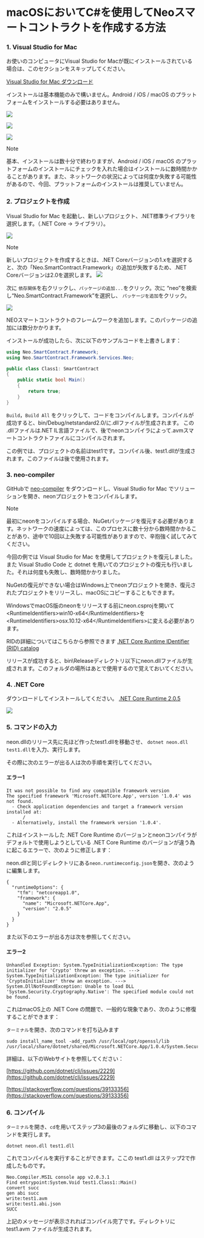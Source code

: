 # macOSにおいてC#を使用してNeoスマートコントラクトを作成する方法

### 1. Visual Studio for Mac

お使いのコンピュータにVisual Studio for Macが既にインストールされている場合は、このセクションをスキップしてください。

[Visual Studio for Mac ダウンロード](https://www.visualstudio.com/ja/vs/visual-studio-mac/)

インストールは基本機能のみで構いません。Android / iOS / macOS のプラットフォームをインストールする必要はありません。

![](assets/mac1.png)

![](assets/mac2.png)

![](assets/mac3.png)

> [!Note]
> 基本、インストールは数十分で終わりますが、Android / iOS / macOS のプラットフォームのインストールにチェックを入れた場合はインストールに数時間かかることがあります。また、ネットワークの状況によっては何度か失敗する可能性があるので、今回、プラットフォームのインストールは推奨していません。

### 2. プロジェクトを作成

Visual Studio for Mac を起動し、新しいプロジェクト、.NET標準ライブラリを選択します。（.NET Core → ライブラリ）。

![](assets/mac4.png)

> [!Note]
> 新しいプロジェクトを作成するときは、.NET Coreバージョンの1.xを選択すると、次の「Neo.SmartContract.Framework」の追加が失敗するため、.NET Coreバージョンは2.0を選択します。
![](assets/mac5.png)

次に `依存関係`を右クリックし、`パッケージの追加...`をクリック。次に “neo”を検索し“Neo.SmartContract.Framework”を選択し、 `パッケージを追加`をクリック。

![](assets/mac6.png)

NEOスマートコントラクトのフレームワークを追加します。このパッケージの追加には数分かかります。

インストールが成功したら、次に以下のサンプルコードを上書きします：

```c#
using Neo.SmartContract.Framework;
using Neo.SmartContract.Framework.Services.Neo;

public class Class1: SmartContract
{
    public static bool Main()
    {
        return true;
    }
}
```

`Build`，`Build All` をクリックして、コードをコンパイルします。コンパイルが成功すると、bin/Debug/netstandard2.0/に.dllファイルが生成されます。 この .dllファイルは.NET IL言語ファイルで、後でneonコンパイラによって.avmスマートコントラクトファイルにコンパイルされます。

この例では、プロジェクトの名前はtest1です。コンパイル後、test1.dllが生成されます。このファイルは後で使用されます。

### 3. neo-compiler

GitHubで [neo-compiler](https://github.com/neo-project/neo-compiler) をダウンロードし、Visual Studio for Mac でソリューションを開き、neonプロジェクトをコンパイルします。

   > [!Note]
   > 最初にneonをコンパイルする場合、NuGetパッケージを復元する必要があります。ネットワークの速度によっては、このプロセスに数十分から数時間かかることがあり、途中で10回以上失敗する可能性がありますので、辛抱強く試してみてください。
   >
   > 今回の例では Visual Studio for Mac を使用してプロジェクトを復元しました。また Visual Studio Code と dotnet を用いてのプロジェクトの復元も行いました。それは何度も失敗し、数時間かかりました。
   >
   > NuGetの復元ができない場合はWindows上でneonプロジェクトを開き、復元されたプロジェクトをリリースし、macOSにコピーすることもできます。
   >
   > WindowsでmacOS版のneonをリリースする前にneon.csprojを開いて \<RuntimeIdentifiers>win10-x64\</RuntimeIdentifiers>を\<RuntimeIdentifiers>osx.10.12-x64\</RuntimeIdentifiers>に変える必要があります。
   >
   > RIDの詳細についてはこちらから参照できます [.NET Core Runtime IDentifier (RID) catalog](https://docs.microsoft.com/en-us/dotnet/core/rid-catalog)

リリースが成功すると、bin\Releaseディレクトリ以下にneon.dllファイルが生成されます。このフォルダの場所はあとで使用するので覚えておいてください。

### 4. .NET Core

ダウンロードしてインストールしてください。
[.NET Core Runtime 2.0.5](https://www.microsoft.com/net/download/all)

![](assets/mac7.png)

### 5. コマンドの入力

neon.dllのリリース先に先ほど作ったtest1.dllを移動させ、
`dotnet neon.dll test1.dll`を入力、実行します。

その際に次のエラーが出る人は次の手順を実行してください。

#### エラー1
```
It was not possible to find any compatible framework version
The specified framework 'Microsoft.NETCore.App', version '1.0.4' was not found.
  - Check application dependencies and target a framework version installed at:
      /
  - Alternatively, install the framework version '1.0.4'.
```

これはインストールした .NET Core Runtime のバージョンとneonコンパイラがデフォルトで使用しようとしている .NET Core Runtime のバージョンが違う為に起こるエラーで、次のように修正します：

neon.dllと同じディレクトリにある`neon.runtimeconfig.json`を開き、次のように編集します。

```
{
  "runtimeOptions": {
    "tfm": "netcoreapp1.0",
    "framework": {
      "name": "Microsoft.NETCore.App",
      "version": "2.0.5"
    }
  }
}
```

また以下のエラーが出る方は次を参照してください。
#### エラー2

```
Unhandled Exception: System.TypeInitializationException: The type initializer for 'Crypto' threw an exception. ---> System.TypeInitializationException: The type initializer for 'CryptoInitializer' threw an exception. ---> System.DllNotFoundException: Unable to load DLL 'System.Security.Cryptography.Native': The specified module could not be found.
```

これはmacOS上の .NET Core の問題で、一般的な現象であり、次のように修復することができます：

`ターミナル`を開き、次のコマンドを打ち込みます

```
sudo install_name_tool -add_rpath /usr/local/opt/openssl/lib /usr/local/share/dotnet/shared/Microsoft.NETCore.App/1.0.4/System.Security.Cryptography.Native.dylib
```
詳細は、以下のWebサイトを参照してください：

[https://github.com/dotnet/cli/issues/2229](https://github.com/dotnet/cli/issues/2229)

[https://stackoverflow.com/questions/39133356](https://stackoverflow.com/questions/39133356)

### 6. コンパイル

`ターミナル`を開き、`cd`を用いてステップ3の最後のフォルダに移動し、以下のコマンドを実行します。

```
dotnet neon.dll test1.dll
```

これでコンパイルを実行することができます。ここの test1.dll はステップ2で作成したものです。

```
Neo.Compiler.MSIL console app v2.0.3.1
Find entrypoint:System.Void test1.Class1::Main()
convert succ
gen abi succ
write:test1.avm
write:test1.abi.json
SUCC
```

上記のメッセージが表示されればコンパイル完了です。ディレクトリに test1.avm ファイルが生成されます。
